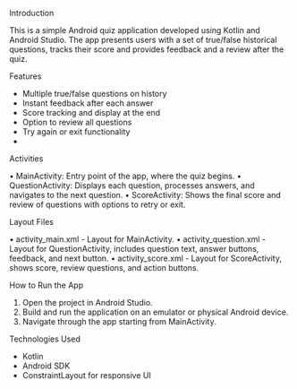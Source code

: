 Introduction

This is a simple Android quiz application developed using Kotlin and Android Studio. The app presents users with a set of true/false historical questions, tracks their score and provides feedback and a review after the quiz.

 Features
 
- Multiple true/false questions on history
- Instant feedback after each answer
- Score tracking and display at the end
- Option to review all questions
- Try again or exit functionality
- 
 Activities

• MainActivity: Entry point of the app, where the quiz begins.
• QuestionActivity: Displays each question, processes answers, and navigates to the next question.
• ScoreActivity: Shows the final score and review of questions with options to retry or exit.

 Layout Files

 
• activity_main.xml - Layout for MainActivity.
• activity_question.xml - Layout for QuestionActivity, includes question text, answer buttons, feedback, and next button.
• activity_score.xml - Layout for ScoreActivity, shows score, review questions, and action buttons.

 How to Run the App
 
1. Open the project in Android Studio.
2. Build and run the application on an emulator or physical Android device.
3. Navigate through the app starting from MainActivity.
   
 Technologies Used
 
- Kotlin
- Android SDK
- ConstraintLayout for responsive UI
